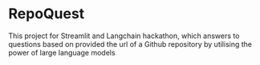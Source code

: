 # RepoQuest
This project for Streamlit and Langchain hackathon, which answers to questions based on provided the url of a Github repository by utilising the power of large language models
